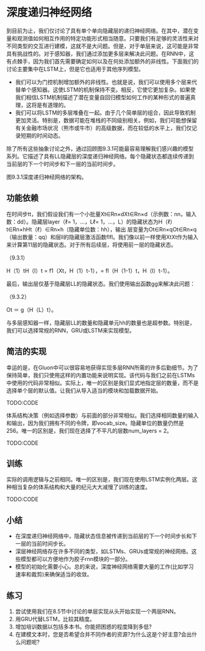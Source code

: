 

<!--
 * @version:
 * @Author:  StevenJokes https://github.com/StevenJokes
 * @Date: 2020-07-29 21:11:09
 * @LastEditors:  StevenJokes https://github.com/StevenJokes
 * @LastEditTime: 2020-07-29 21:16:22
 * @Description:translate by machine
 * @TODO::
 * @Reference:http://preview.d2l.ai/d2l-en/master/chapter_recurrent-modern/deep-rnn.html
-->

# 深度递归神经网络

到目前为止，我们仅讨论了具有单个单向隐藏层的递归神经网络。在其中，潜在变量和观测值如何相互作用的特定功能形式相当随意。只要我们有足够的灵活性来对不同类型的交互进行建模，这就不是大问题。但是，对于单层来说，这可能是非常具有挑战性的。对于感知器，我们通过添加更多层来解决此问题。在RNN中，这有点棘手，因为我们首先需要确定如何以及在何处添加额外的非线性。下面我们的讨论主要集中在LSTM上，但是它也适用于其他序列模型。

* 我们可以为门控机制增加额外的非线性。也就是说，我们可以使用多个层来代替单个感知器。这使LSTM的机制保持不变。相反，它使它更加复杂。如果使我们相信LSTM机制描述了潜在变量自回归模型如何工作的某种形式的普遍真理，这将是有道理的。
* 我们可以将LSTM的多层堆叠在一起。由于几个简单层的组合，因此导致机制更加灵活。特别是，数据可能在堆栈的不同级别相关。例如，我们可能想保留有关金融市场状况（熊市或牛市）的高级数据，而在较低的水平上，我们仅记录短期的时间动态。

除了所有这些抽象讨论之外，通过回顾图9.3.1可能最容易理解我们感兴趣的模型系列。它描述了具有LL隐藏层的深度递归神经网络。每个隐藏状态都连续传递到当前层的下一个时间步和下一层的当前时间步。

图9.3.1深度递归神经网络的架构。

## 功能依赖

在时间步tt，我们假设我们有一个小批量Xt∈Rn×dXt∈Rn×d（示例数：nn，输入数：dd）。隐藏层layer（ℓ= 1，…，Lℓ= 1，…，L）的隐藏状态为H（ℓ）t∈Rn×hHt（ℓ）∈Rn×h（隐藏单位数：hh），输出 层变量为Ot∈Rn×qOt∈Rn×q（输出数量：qq）和层ll的隐藏层激活函数flfl。我们像以前一样使用XtXt作为输入来计算第11层的隐藏状态。对于所有后续层，将使用前一层的隐藏状态。

（9.3.1）

H（1）tH（l）t = f1（Xt，H（1）t-1），= fl（H（1-1）t，H（l）t-1）。

最后，输出层仅基于隐藏层LL的隐藏状态。我们使用输出函数gg来解决此问题：

（9.3.2）

Ot ＝ g（H（L）t）。

与多层感知器一样，隐藏层LL的数量和隐藏单元hh的数量也是超参数。特别是，我们可以选择常规的RNN，GRU或LSTM来实现模型。

## 简洁的实现

幸运的是，在Gluon中可以很容易地获得实现多层RNN所需的许多后勤细节。为了保持简单，我们只使用这样的内置功能来说明实现。该代码与我们之前在LSTMs中使用的代码非常相似。实际上，唯一的区别是我们显式地指定层的数量，而不是选择单个层的默认值。让我们从导入适当的模块和加载数据开始。

TODO:CODE

体系结构决策（例如选择参数）与前面的部分非常相似。我们选择相同数量的输入和输出，因为我们拥有不同的令牌，即vocab_size。隐藏单位的数量仍然是256。唯一的区别是，我们现在选择了不平凡的层数num_layers = 2。

TODO:CODE

## 训练

实际的调用逻辑与之前相同。唯一的区别是，我们现在使用LSTM实例化两层。这种相当复杂的体系结构和大量的纪元大大减慢了训练的速度。

TODO:CODE

## 小结

* 在深度递归神经网络中，隐藏状态信息被传递到当前层的下一个时间步长和下一层的当前时间步长。
* 深层神经网络存在许多不同的类型，如LSTMs、GRUs或常规的神经网络。这些模型都可以方便地作为胶子rnn模块的一部分。
* 模型的初始化需要小心。总的来说，深度神经网络需要大量的工作(比如学习速率和裁剪)来确保适当的收敛。


## 练习

1. 尝试使用我们在8.5节中讨论的单层实现从头开始实现一个两层RNN。
1. 用GRU代替LSTM，比较其精度。
1. 增加培训数据以包括多本书。你能把困惑的程度降到多低?
1. 在建模文本时，您是否希望合并不同作者的资源?为什么这是个好主意?会出什么问题呢?
